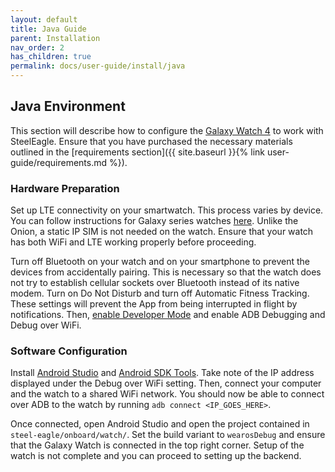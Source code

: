 ```yaml
---
layout: default
title: Java Guide
parent: Installation
nav_order: 2
has_children: true
permalink: docs/user-guide/install/java
---
```

## Java Environment
This section will describe how to configure the [Galaxy Watch 4](https://www.samsung.com/us/watches/galaxy-watch4/buy/) to work with SteelEagle. Ensure that you have purchased the necessary materials outlined in the [requirements section]({{ site.baseurl }}{% link user-guide/requirements.md %}).

### Hardware Preparation
Set up LTE connectivity on your smartwatch. This process varies by device. You can follow instructions for Galaxy series watches [here](https://www.samsung.com/us/support/answer/ANS00082122/). Unlike the Onion, a static IP SIM is not needed on the watch. Ensure that your watch has both WiFi and LTE working properly before proceeding.

Turn off Bluetooth on your watch and on your smartphone to prevent the devices from accidentally pairing. This is necessary so that the watch does not try to establish cellular sockets over Bluetooth instead of its native modem. Turn on Do Not Disturb and turn off Automatic Fitness Tracking. These settings will prevent the App from being interrupted in flight by notifications. Then, [enable Developer Mode](https://developer.samsung.com/galaxy-watch-tizen/testing-your-app-on-galaxy-watch.html) and enable ADB Debugging and Debug over WiFi. 

### Software Configuration
Install [Android Studio](https://developer.android.com/studio?gclid=CjwKCAiAx_GqBhBQEiwAlDNAZgxAgUEAdp3K1FGSELVC2xe6ZD2QCoR4NK4JY23yfFgdaRNWOxjktxoCkeUQAvD_BwE&gclsrc=aw.ds) and [Android SDK Tools](https://developer.android.com/tools/releases/platform-tools). Take note of the IP address displayed under the Debug over WiFi setting. Then, connect your computer and the watch to a shared WiFi network. You should now be able to connect over ADB to the watch by running `adb connect <IP_GOES_HERE>`.

Once connected, open Android Studio and open the project contained in `steel-eagle/onboard/watch/`. Set the build variant to `wearosDebug` and ensure that the Galaxy Watch is connected in the top right corner. Setup of the watch is not complete and you can proceed to setting up the backend.
